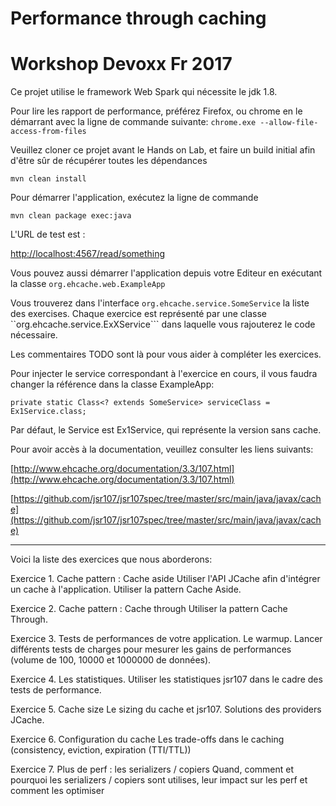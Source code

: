 # Performance through caching
# Workshop Devoxx Fr 2017


Ce projet utilise le framework Web Spark qui nécessite le jdk 1.8.

Pour lire les rapport de performance, préférez Firefox, ou chrome en le démarrant avec la ligne de commande suivante:
```chrome.exe --allow-file-access-from-files```

Veuillez cloner ce projet avant le Hands on Lab, et faire un build initial afin d'être sûr de récupérer toutes les dépendances
 
```mvn clean install```

Pour démarrer l'application, exécutez la ligne de commande

```mvn clean package exec:java```

L'URL de test est :

[http://localhost:4567/read/something](http://localhost:4567/read/something)



Vous pouvez aussi démarrer l'application depuis votre Editeur en exécutant la classe ```org.ehcache.web.ExampleApp```

Vous trouverez dans l'interface ```org.ehcache.service.SomeService``` la liste des exercises.
Chaque exercice est représenté par une classe ``org.ehcache.service.ExXService``` dans laquelle vous rajouterez le code nécessaire.

Les commentaires TODO sont là pour vous aider à compléter les exercices.

Pour injecter le service correspondant à l'exercice en cours, il vous faudra changer la référence dans la classe ExampleApp:

```private static Class<? extends SomeService> serviceClass = Ex1Service.class;```

Par défaut, le Service est Ex1Service, qui représente la version sans cache.

Pour avoir accès à la documentation, veuillez consulter les liens suivants:
 
[http://www.ehcache.org/documentation/3.3/107.html](http://www.ehcache.org/documentation/3.3/107.html)

[https://github.com/jsr107/jsr107spec/tree/master/src/main/java/javax/cache](https://github.com/jsr107/jsr107spec/tree/master/src/main/java/javax/cache)

---

Voici la liste des exercices que nous aborderons:

Exercice 1. Cache pattern : Cache aside
Utiliser l'API JCache afin d'intégrer un cache à l'application.
Utiliser la pattern Cache Aside.

Exercice 2. Cache pattern : Cache through
Utiliser la pattern Cache Through.

Exercice 3. Tests de performances de votre application.
Le warmup.
Lancer différents tests de charges pour mesurer les gains de performances (volume de 100, 10000 et 1000000 de données).

Exercice 4. Les statistiques.
Utiliser les statistiques jsr107 dans le cadre des tests de performance.

Exercice 5. Cache size
Le sizing du cache et jsr107. Solutions des providers JCache.

Exercice 6. Configuration du cache
Les trade-offs dans le caching (consistency, eviction, expiration (TTI/TTL))

Exercice 7. Plus de perf : les serializers / copiers
Quand, comment et pourquoi les serializers / copiers sont utilises, leur impact sur les perf et comment les optimiser